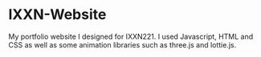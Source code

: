 # IXXN-Website

My portfolio website I designed for IXXN221. I used Javascript, HTML and CSS as well as some animation libraries such as three.js and lottie.js.
